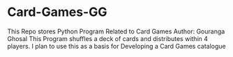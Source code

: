 # Card-Games-GG
This Repo stores Python Program Related to Card Games
Author: Gouranga Ghosal
This Program shuffles a deck of cards and distributes within 4 players. I plan to use this as a basis for Developing a Card Games catalogue
